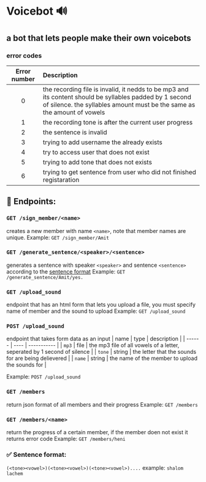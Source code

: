 # Voicebot 🔊
## a bot that lets people make their own voicebots

### error codes
| Error number | Description |
| :----------: | :---------- |
| 0 | the recording file is invalid, it nedds to be mp3 and its content should be syllables padded by 1 second of silence. the syllables amount must be the same as the amount of vowels |
| 1 | the recording tone is after the current user progress |
| 2 | the sentence is invalid |
| 3 | trying to add username the already exists |
| 4 | try to access user that does not exist |
| 5 | trying to add tone that does not exists |
| 6 | trying to get sentence from user who did not finished registaration |

## 📌 Endpoints:

### `GET /sign_member/<name>`
creates a new member with name `<name>`, note that member names are unique. 
Example: `GET /sign_member/Amit`

### `GET /generate_sentence/<speaker>/<sentence>`
generates a sentence with speaker `<speaker>` and sentence `<sentence>` according to the [sentence format](#-sentence-format)
Example: `GET /generate_sentence/Amit/yes.`

### `GET /upload_sound`
endpoint that has an html form that lets you upload a file, you must specify name of member and the sound to upload
Example: `GET /upload_sound`


### `POST /upload_sound`
endpoint that takes form data as an input
| name   | type | description |
| ------ | ---- | ----------- |
| `mp3`  | file | the mp3 file of all vowels of a letter, seperated by 1 second of silence |
| `tone` | string | the letter that the sounds for are being delievered |
| `name` | string | the name of the member to upload the sounds for |

Example: `POST /upload_sound`

### `GET /members`
return json format of all members and their progress
Example: `GET /members`

### `GET /members/<name>`
return the progress of a certain member, if the member doen not exist it returns error code
Example: `GET /members/heni`

### ✅ Sentence format:
`(<tone><vowel>)(<tone><vowel>)(<tone><vowel>)....`
example:
`shalom lachem`
